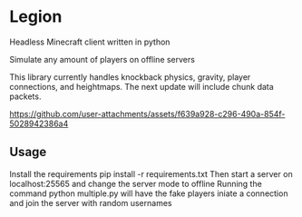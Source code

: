 # Legion
Headless Minecraft client written in python

Simulate any amount of players on offline servers

This library currently handles knockback physics, gravity, player connections, and heightmaps. The next update will include chunk data packets.

https://github.com/user-attachments/assets/f639a928-c296-490a-854f-5028942386a4

## Usage
Install the requirements pip install -r requirements.txt
Then start a server on localhost:25565 and change the server mode to offline
Running the command python multiple.py will have the fake players iniate a connection and join the server with random usernames
